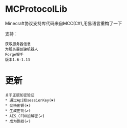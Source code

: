 # MCProtocolLib
Minecraft协议支持库代码来自MCC(C#),用易语言重构了一下

支持：

	获取服务器信息
	为服务器创建机器人
	Forge握手
	版本1.6-1.13

# 更新
	关于正版加密验证
	* 通过Api取sessionKey(✖)
	* 交换密钥(✖)
	* 生成密钥(✔)
	* AES_CFB8加解密(✔)
	* 成为鹦鹉(✔)
